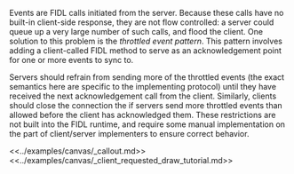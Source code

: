 Events are FIDL calls initiated from the server. Because these calls have no
built-in client-side response, they are not flow controlled: a server could
queue up a very large number of such calls, and flood the client. One solution
to this problem is the *throttled event pattern*. This pattern involves adding a
client-called FIDL method to serve as an acknowledgement point for one or more
events to sync to.

Servers should refrain from sending more of the throttled events (the exact
semantics here are specific to the implementing protocol) until they have
received the next acknowledgement call from the client. Similarly, clients
should close the connection the if servers send more throttled events than
allowed before the client has acknowledged them. These restrictions are not
built into the FIDL runtime, and require some manual implementation on the part
of client/server implementers to ensure correct behavior.

<<../examples/canvas/_callout.md>>
<<../examples/canvas/_client_requested_draw_tutorial.md>>
